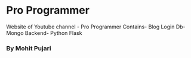 # Pro Programmer
Website of Youtube channel - Pro Programmer
Contains- 
Blog
Login
Db- Mongo
Backend- Python Flask



### By Mohit Pujari
